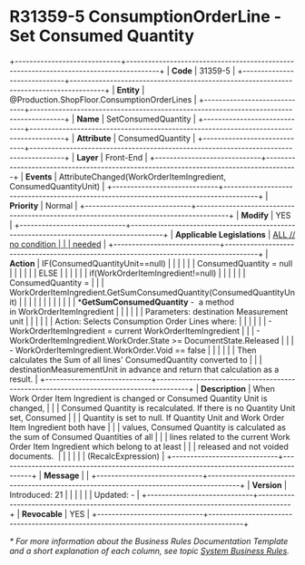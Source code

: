 ﻿---
erp.type: front-end-business-rule
erp.entity: Production.ShopFloor.ConsumptionOrderLines
---

# R31359-5 ConsumptionOrderLine - Set Consumed Quantity
+-----------------------------+---------------------------------------------------------------------------------------+
| **Code**                    | 31359-5                                                                               |
+-----------------------------+---------------------------------------------------------------------------------------+
| **Entity**                  | @Production.ShopFloor.ConsumptionOrderLines                                           |
+-----------------------------+---------------------------------------------------------------------------------------+
| **Name**                    | SetConsumedQuantity                                                                   |
+-----------------------------+---------------------------------------------------------------------------------------+
| **Attribute**               | ConsumedQuantity                                                                      |
+-----------------------------+---------------------------------------------------------------------------------------+
| **Layer**                   | Front-End                                                                             |
+-----------------------------+---------------------------------------------------------------------------------------+
| **Events**                  | AttributeChanged(WorkOrderItemIngredient, ConsumedQuantityUnit)                       |
+-----------------------------+---------------------------------------------------------------------------------------+
| **Priority**                | Normal                                                                                |
+-----------------------------+---------------------------------------------------------------------------------------+
| **Modify**                  | YES                                                                                   |
+-----------------------------+---------------------------------------------------------------------------------------+
| **Applicable Legislations** | [ALL // no condition                                                                  |
|                             | needed](xref:applicable-legislations)                                                 |
+-----------------------------+---------------------------------------------------------------------------------------+
| **Action**                  | IF(ConsumedQuantityUnit==null)                                                        |
|                             |                                                                                       |
|                             | ConsumedQuantity = null                                                               |
|                             |                                                                                       |
|                             | ELSE                                                                                  |
|                             |                                                                                       |
|                             | if(WorkOrderItemIngredient!=null)                                                     |
|                             |                                                                                       |
|                             | ConsumedQuantity =                                                                    |
|                             | WorkOrderItemIngredient.GetSumConsumedQuantity(ConsumedQuantityUnit)                  |
|                             |                                                                                       |
|                             |                                                                                       |
|                             |                                                                                       |
|                             | \***GetSumConsumedQuantity** -  a method in WorkOrderItemIngredient                   |
|                             |                                                                                       |
|                             | Parameters: destination Measurement unit                                              |
|                             |                                                                                       |
|                             | Action: Selects Consumption Order Lines where:                                        |
|                             |                                                                                       |
|                             | -   WorkOrderItemIngredient = current WorkOrderItemIngredient                         |
|                             | -   WorkOrderItemIngredient.WorkOrder.State \>= DocumentState.Released                |
|                             | -   WorkOrderItemIngredient.WorkOrder.Void == false                                   |
|                             |                                                                                       |
|                             | Then calculates the Sum of all lines\' ConsumedQuantity converted to                  |
|                             | destinationMeasurementUnit in advance and return that calculation as a result.        |
+-----------------------------+---------------------------------------------------------------------------------------+
| **Description**             | When Work Order Item Ingredient is changed or Consumed Quantity Unit is changed,      |
|                             | Consumed Quantity is recalculated. If there is no Quantity Unit set, Consumed         |
|                             | Quantity is set to null. If Quantity Unit and Work Order Item Ingredient both have    |
|                             | values, Consumed Quantity is calculated as the sum of Consumed Quantities of all      |
|                             | lines related to the current Work Order Item Ingredient which belong to at least      |
|                             | released and not voided documents.                                                    |
|                             |                                                                                       |
|                             | (RecalcExpression)                                                                    |
+-----------------------------+---------------------------------------------------------------------------------------+
| **Message**                 |                                                                                       |
+-----------------------------+---------------------------------------------------------------------------------------+
| **Version**                 | Introduced: 21                                                                        |
|                             |                                                                                       |
|                             | Updated: -                                                                            |
+-----------------------------+---------------------------------------------------------------------------------------+
| **Revocable**               | YES                                                                                   |
+-----------------------------+---------------------------------------------------------------------------------------+

*\* For more information about the Business Rules Documentation Template and a short explanation of each column, see
topic [System Business Rules](../templates/template-description-system-business-rules.md).*
